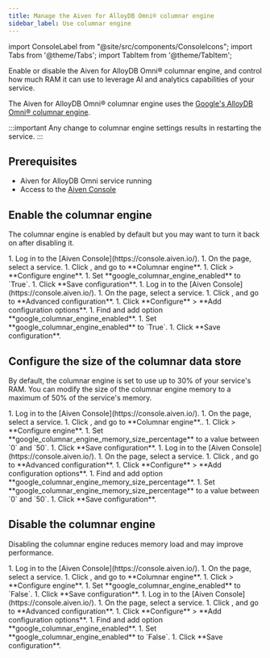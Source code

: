 ```yaml
---
title: Manage the Aiven for AlloyDB Omni® columnar engine
sidebar_label: Use columnar engine
---
```


import ConsoleLabel from "@site/src/components/ConsoleIcons";
import Tabs from '@theme/Tabs';
import TabItem from '@theme/TabItem';

Enable or disable the Aiven for AlloyDB Omni® columnar engine, and control how much RAM
it can use to leverage AI and analytics capabilities of your service.

The Aiven for AlloyDB Omni® columnar engine uses the
[Google's AlloyDB Omni® columnar engine](https://cloud.google.com/alloydb/docs/columnar-engine/about).

:::important
Any change to columnar engine settings results in restarting the service.
:::

## Prerequisites

- Aiven for AlloyDB Omni service running
- Access to the [Aiven Console](https://console.aiven.io/)

## Enable the columnar engine

The columnar engine is enabled by default but you may want to turn it back on after
disabling it.

<Tabs groupId="group1">
<TabItem value="1" label="Service settings" default>
1. Log in to the [Aiven Console](https://console.aiven.io/).
1. On the <ConsoleLabel name="Services"/> page, select a service.
1. Click <ConsoleLabel name="service settings"/>, and go to **Columnar engine**.
1. Click <ConsoleLabel name="actions"/> > **Configure engine**.
1. Set **google_columnar_engine_enabled** to `True`.
1. Click **Save configuration**.
</TabItem>
<TabItem value="2" label="Advanced configuration">
1. Log in to the [Aiven Console](https://console.aiven.io/).
1. On the <ConsoleLabel name="Services"/> page, select a service.
1. Click <ConsoleLabel name="service settings"/>, and go to **Advanced configuration**.
1. Click **Configure** > **Add configuration options**.
1. Find and add option **google_columnar_engine_enabled**.
1. Set **google_columnar_engine_enabled** to `True`.
1. Click **Save configuration**.
</TabItem>
</Tabs>

## Configure the size of the columnar data store

By default, the columnar engine is set to use up to 30% of your service's RAM. You can
modify the size of the columnar engine memory to a maximum of 50% of the service's
memory.

<Tabs groupId="group1">
<TabItem value="1" label="Service settings" default>
1. Log in to the [Aiven Console](https://console.aiven.io/).
1. On the <ConsoleLabel name="Services"/> page, select a service.
1. Click <ConsoleLabel name="service settings"/>, and go to **Columnar engine**..
1. Click <ConsoleLabel name="actions"/> > **Configure engine**.
1. Set **google_columnar_engine_memory_size_percentage** to a value between `0` and `50`.
1. Click **Save configuration**.
</TabItem>
<TabItem value="2" label="Advanced configuration">
1. Log in to the [Aiven Console](https://console.aiven.io/).
1. On the <ConsoleLabel name="Services"/> page, select a service.
1. Click <ConsoleLabel name="service settings"/>, and go to **Advanced configuration**.
1. Click **Configure** > **Add configuration options**.
1. Find and add option **google_columnar_engine_memory_size_percentage**.
1. Set **google_columnar_engine_memory_size_percentage** to a value between `0` and `50`.
1. Click **Save configuration**.
</TabItem>
</Tabs>

## Disable the columnar engine

Disabling the columnar engine reduces memory load and may improve performance.

<Tabs groupId="group1">
<TabItem value="1" label="Service settings" default>
1. Log in to the [Aiven Console](https://console.aiven.io/).
1. On the <ConsoleLabel name="Services"/> page, select a service.
1. Click <ConsoleLabel name="service settings"/>, and go to **Columnar engine**.
1. Click <ConsoleLabel name="actions"/> > **Configure engine**.
1. Set **google_columnar_engine_enabled** to `False`.
1. Click **Save configuration**.
</TabItem>
<TabItem value="2" label="Advanced configuration">
1. Log in to the [Aiven Console](https://console.aiven.io/).
1. On the <ConsoleLabel name="Services"/> page, select a service.
1. Click <ConsoleLabel name="service settings"/>, and go to **Advanced configuration**.
1. Click **Configure** > **Add configuration options**.
1. Find and add option **google_columnar_engine_enabled**.
1. Set **google_columnar_engine_enabled** to `False`.
1. Click **Save configuration**.
</TabItem>
</Tabs>
